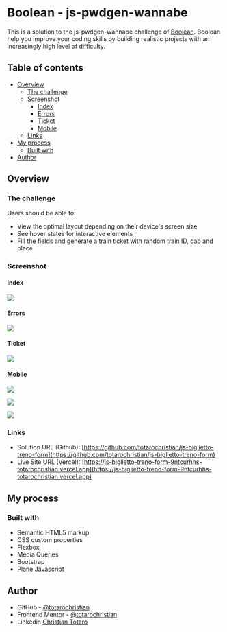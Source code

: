 # Boolean - js-pwdgen-wannabe

This is a solution to the js-pwdgen-wannabe challenge of [Boolean](https://boolean.careers/). Boolean help you improve your coding skills by building realistic projects with an increasingly high level of difficulty. 

## Table of contents

- [Overview](#overview)
  - [The challenge](#the-challenge)
  - [Screenshot](#screenshot)
    - [Index](#index)
    - [Errors](#errors)
    - [Ticket](#ticket)
    - [Mobile](#mobile)
  - [Links](#links)
- [My process](#my-process)
  - [Built with](#built-with)
- [Author](#author)

## Overview

### The challenge

Users should be able to:

- View the optimal layout depending on their device's screen size
- See hover states for interactive elements
- Fill the fields and generate a train ticket with random train ID, cab and place

### Screenshot

#### Index

![](./screenshots/Index.png)

#### Errors

![](./screenshots/Modal.png)

#### Ticket

![](./screenshots/Ticket.png)

#### Mobile

![](./screenshots/mobile-index.png)

![](./screenshots/mobile-modal.png)

![](./screenshots/mobile-modal.png)

### Links

- Solution URL (Github): [https://github.com/totarochristian/js-biglietto-treno-form](https://github.com/totarochristian/js-biglietto-treno-form)
- Live Site URL (Vercel): [https://js-biglietto-treno-form-9ntcurhhs-totarochristian.vercel.app](https://js-biglietto-treno-form-9ntcurhhs-totarochristian.vercel.app)

## My process

### Built with

- Semantic HTML5 markup
- CSS custom properties
- Flexbox
- Media Queries
- Bootstrap
- Plane Javascript

## Author

- GitHub - [@totarochristian](https://github.com/totarochristian)
- Frontend Mentor - [@totarochristian](https://www.frontendmentor.io/profile/totarochristian)
- Linkedin [Christian Totaro](https://www.linkedin.com/in/christian-totaro-080a7018a/)